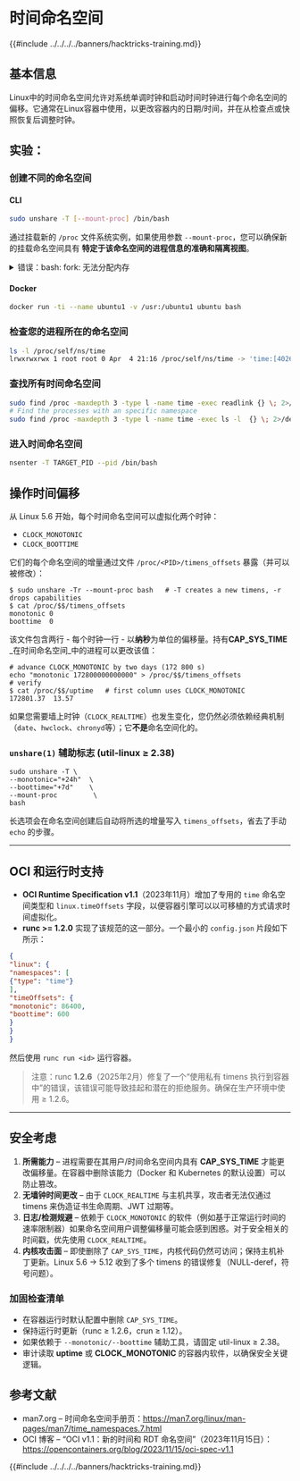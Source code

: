 # 时间命名空间

{{#include ../../../../banners/hacktricks-training.md}}

## 基本信息

Linux中的时间命名空间允许对系统单调时钟和启动时间时钟进行每个命名空间的偏移。它通常在Linux容器中使用，以更改容器内的日期/时间，并在从检查点或快照恢复后调整时钟。

## 实验：

### 创建不同的命名空间

#### CLI
```bash
sudo unshare -T [--mount-proc] /bin/bash
```
通过挂载新的 `/proc` 文件系统实例，如果使用参数 `--mount-proc`，您可以确保新的挂载命名空间具有 **特定于该命名空间的进程信息的准确和隔离视图**。

<details>

<summary>错误：bash: fork: 无法分配内存</summary>

当 `unshare` 在没有 `-f` 选项的情况下执行时，由于 Linux 处理新的 PID（进程 ID）命名空间的方式，会遇到错误。关键细节和解决方案如下：

1. **问题说明**：

- Linux 内核允许进程使用 `unshare` 系统调用创建新的命名空间。然而，启动新 PID 命名空间创建的进程（称为 "unshare" 进程）并不会进入新的命名空间；只有它的子进程会进入。
- 运行 `%unshare -p /bin/bash%` 会在与 `unshare` 相同的进程中启动 `/bin/bash`。因此，`/bin/bash` 及其子进程位于原始 PID 命名空间中。
- 新命名空间中 `/bin/bash` 的第一个子进程成为 PID 1。当该进程退出时，如果没有其他进程，它会触发命名空间的清理，因为 PID 1 具有收养孤儿进程的特殊角色。然后，Linux 内核将禁用该命名空间中的 PID 分配。

2. **后果**：

- 新命名空间中 PID 1 的退出导致 `PIDNS_HASH_ADDING` 标志的清理。这导致 `alloc_pid` 函数在创建新进程时无法分配新的 PID，从而产生 "无法分配内存" 的错误。

3. **解决方案**：
- 通过在 `unshare` 中使用 `-f` 选项可以解决此问题。此选项使 `unshare` 在创建新的 PID 命名空间后分叉一个新进程。
- 执行 `%unshare -fp /bin/bash%` 确保 `unshare` 命令本身在新命名空间中成为 PID 1。然后，`/bin/bash` 及其子进程安全地包含在这个新命名空间中，防止 PID 1 提前退出，并允许正常的 PID 分配。

通过确保 `unshare` 以 `-f` 标志运行，新的 PID 命名空间得以正确维护，使得 `/bin/bash` 及其子进程能够正常运行而不会遇到内存分配错误。

</details>

#### Docker
```bash
docker run -ti --name ubuntu1 -v /usr:/ubuntu1 ubuntu bash
```
### 检查您的进程所在的命名空间
```bash
ls -l /proc/self/ns/time
lrwxrwxrwx 1 root root 0 Apr  4 21:16 /proc/self/ns/time -> 'time:[4026531834]'
```
### 查找所有时间命名空间
```bash
sudo find /proc -maxdepth 3 -type l -name time -exec readlink {} \; 2>/dev/null | sort -u
# Find the processes with an specific namespace
sudo find /proc -maxdepth 3 -type l -name time -exec ls -l  {} \; 2>/dev/null | grep <ns-number>
```
### 进入时间命名空间
```bash
nsenter -T TARGET_PID --pid /bin/bash
```
## 操作时间偏移

从 Linux 5.6 开始，每个时间命名空间可以虚拟化两个时钟：

* `CLOCK_MONOTONIC`
* `CLOCK_BOOTTIME`

它们的每个命名空间的增量通过文件 `/proc/<PID>/timens_offsets` 暴露（并可以被修改）：
```
$ sudo unshare -Tr --mount-proc bash   # -T creates a new timens, -r drops capabilities
$ cat /proc/$$/timens_offsets
monotonic 0
boottime  0
```
该文件包含两行 - 每个时钟一行 - 以**纳秒**为单位的偏移量。持有**CAP_SYS_TIME** _在时间命名空间_中的进程可以更改该值：
```
# advance CLOCK_MONOTONIC by two days (172 800 s)
echo "monotonic 172800000000000" > /proc/$$/timens_offsets
# verify
$ cat /proc/$$/uptime   # first column uses CLOCK_MONOTONIC
172801.37  13.57
```
如果您需要墙上时钟（`CLOCK_REALTIME`）也发生变化，您仍然必须依赖经典机制（`date`、`hwclock`、`chronyd`等）；它**不是**命名空间化的。

### `unshare(1)` 辅助标志 (util-linux ≥ 2.38)
```
sudo unshare -T \
--monotonic="+24h"  \
--boottime="+7d"    \
--mount-proc         \
bash
```
长选项会在命名空间创建后自动将所选的增量写入 `timens_offsets`，省去了手动 `echo` 的步骤。

---

## OCI 和运行时支持

* **OCI Runtime Specification v1.1**（2023年11月）增加了专用的 `time` 命名空间类型和 `linux.timeOffsets` 字段，以便容器引擎可以以可移植的方式请求时间虚拟化。
* **runc >= 1.2.0** 实现了该规范的这一部分。一个最小的 `config.json` 片段如下所示：
```json
{
"linux": {
"namespaces": [
{"type": "time"}
],
"timeOffsets": {
"monotonic": 86400,
"boottime": 600
}
}
}
```
然后使用 `runc run <id>` 运行容器。

>  注意：runc **1.2.6**（2025年2月）修复了一个“使用私有 timens 执行到容器中”的错误，该错误可能导致挂起和潜在的拒绝服务。确保在生产环境中使用 ≥ 1.2.6。

---

## 安全考虑

1. **所需能力** – 进程需要在其用户/时间命名空间内具有 **CAP_SYS_TIME** 才能更改偏移量。在容器中删除该能力（Docker 和 Kubernetes 的默认设置）可以防止篡改。
2. **无墙钟时间更改** – 由于 `CLOCK_REALTIME` 与主机共享，攻击者无法仅通过 timens 来伪造证书生命周期、JWT 过期等。
3. **日志/检测规避** – 依赖于 `CLOCK_MONOTONIC` 的软件（例如基于正常运行时间的速率限制器）如果命名空间用户调整偏移量可能会感到困惑。对于安全相关的时间戳，优先使用 `CLOCK_REALTIME`。
4. **内核攻击面** – 即使删除了 `CAP_SYS_TIME`，内核代码仍然可访问；保持主机补丁更新。Linux 5.6 → 5.12 收到了多个 timens 的错误修复（NULL-deref，符号问题）。

### 加固检查清单

* 在容器运行时默认配置中删除 `CAP_SYS_TIME`。
* 保持运行时更新（runc ≥ 1.2.6，crun ≥ 1.12）。
* 如果依赖于 `--monotonic/--boottime` 辅助工具，请固定 util-linux ≥ 2.38。
* 审计读取 **uptime** 或 **CLOCK_MONOTONIC** 的容器内软件，以确保安全关键逻辑。

## 参考文献

* man7.org – 时间命名空间手册页：<https://man7.org/linux/man-pages/man7/time_namespaces.7.html>
* OCI 博客 – “OCI v1.1：新的时间和 RDT 命名空间”（2023年11月15日）：<https://opencontainers.org/blog/2023/11/15/oci-spec-v1.1>

{{#include ../../../../banners/hacktricks-training.md}}
